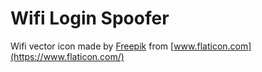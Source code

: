 # Wifi Login Spoofer
Wifi vector icon made by [Freepik](https://www.flaticon.com/authors/freepik) from [www.flaticon.com](https://www.flaticon.com/)
